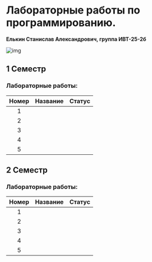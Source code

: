 # **Лабораторные работы по программированию.**

**Елькин Станислав Александрович, группа ИВТ-25-2б**

![img](C:\Users\HP\Downloads\photo_2025-09-15_20-08-42.jpg)

## 1 Семестр

### Лабораторные работы:

|Номер|Название|Статус|
|:---:|:------:|:----:|
|1|||
|2|||
|3|||
|4|||
|5|||

## 2 Семестр

### Лабораторные работы:

|Номер|Название|Статус|
|:---:|:------:|:----:|
|1|||
|2|||
|3|||
|4|||
|5|||
